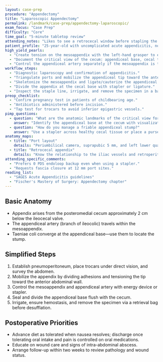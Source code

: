 ```yaml
---
layout: case-prep
procedure: "Appendectomy"
title: "Laparoscopic Appendectomy"
permalink: /landmark/case-prep/appendectomy-laparoscopic/
exam_focus: "Case Prep"
difficulty: "Core"
time_goal: "5-minute tabletop review"
attending_notes: "Likes to see a retrocecal window before stapling the appendix."
patient_profile: "25-year-old with uncomplicated acute appendicitis, no prior abdominal surgery."
high_yield_pearls:
  - "Create tension on the mesoappendix with the left-hand grasper to expose the appendiceal base."
  - "Document the critical view of the cecum: appendiceal base, cecal taeniae, and terminal ileum."
  - "Control the appendiceal artery separately if the mesoappendix is thick or inflamed."
workflow_steps:
  - "Diagnostic laparoscopy and confirmation of appendicitis."
  - "Triangulate ports and mobilize the appendiceal tip toward the anterior abdominal wall."
  - "Skeletonize the mesoappendix and ligate/cauterize the appendiceal artery."
  - "Divide the appendix at the cecal base with stapler or ligature."
  - "Inspect the staple line, irrigate, and remove the specimen in a bag."
preop_checklist:
  - "Confirm pregnancy test in patients of childbearing age."
  - "Antibiotics administered before incision."
  - "Tap test for trocars to avoid inferior epigastric vessels."
pimp_questions:
  - question: "What are the anatomic landmarks of the critical view for appendectomy?"
    answer: "Identify the appendiceal base at the cecum with visualization of the taeniae coli and the terminal ileum." 
  - question: "How do you manage a friable appendiceal stump?"
    answer: "Use a stapler across healthy cecal tissue or place a purse-string suture through the cecum." 
anatomy_maps:
  - title: "Port layout"
    details: "Periumbilical camera, suprapubic 5 mm, and left lower quadrant 5 mm working port."
  - title: "Retrocecal appendix"
    details: "Know the relationship to the iliac vessels and retroperitoneum when mobilizing."
attending_specific_comments:
  - "Prefers 0 PDS endoloop backup even when using a stapler."
  - "Requests fascia closure at 12 mm port sites." 
reading_list:
  - "SAGES Acute Appendicitis guidelines"
  - "Fischer's Mastery of Surgery: Appendectomy chapter"
---
```


## Basic Anatomy
- Appendix arises from the posteromedial cecum approximately 2 cm below the ileocecal valve.
- The appendiceal artery (branch of ileocolic) travels within the mesoappendix.
- Taeniae coli converge at the appendiceal base—use them to locate the stump.

## Simplified Steps
1. Establish pneumoperitoneum, place trocars under direct vision, and survey the abdomen.
2. Mobilize the appendix by dividing adhesions and tensioning the tip toward the anterior abdominal wall.
3. Control the mesoappendix and appendiceal artery with energy device or stapler.
4. Seal and divide the appendiceal base flush with the cecum.
5. Irrigate, ensure hemostasis, and remove the specimen via a retrieval bag before desufflation.

## Postoperative Priorities
- Advance diet as tolerated when nausea resolves; discharge once tolerating oral intake and pain is controlled on oral medications.
- Educate on wound care and signs of intra-abdominal abscess.
- Arrange follow-up within two weeks to review pathology and wound status.
